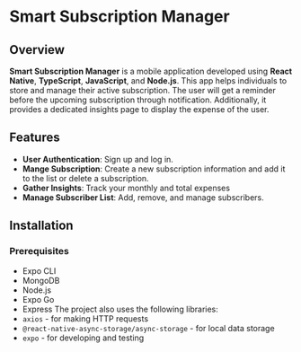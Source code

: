 # Smart Subscription Manager
## Overview
**Smart Subscription Manager** is a mobile application developed using **React Native**, **TypeScript**, **JavaScript**, and **Node.js**. This app helps individuals to store and manage their active subscription. The user will get a reminder before the upcoming subscription through notification. Additionally, it provides a dedicated insights page to display the expense of the user. 

## Features
- **User Authentication**: Sign up and log in.
- **Mange Subscription**: Create a new subscription information and add it to the list or delete a subscription.
- **Gather Insights**: Track your monthly and total expenses
- **Manage Subscriber List**: Add, remove, and manage subscribers.


## Installation
### Prerequisites
- Expo CLI
- MongoDB
- Node.js
- Expo Go
- Express
The project also uses the following libraries:
- `axios` - for making HTTP requests
- `@react-native-async-storage/async-storage` - for local data storage
- `expo` - for developing and testing

